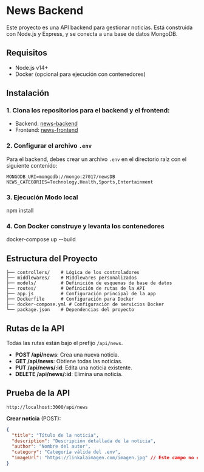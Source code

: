 # News Backend

Este proyecto es una API backend para gestionar noticias. Está construida con Node.js y Express, y se conecta a una base de datos MongoDB.

## Requisitos

- Node.js v14+
- Docker (opcional para ejecución con contenedores)

## Instalación

### 1. Clona los repositorios para el backend y el frontend:

- Backend: [news-backend](https://github.com/ClaudioLucero/news-backend)
- Frontend: [news-frontend](https://github.com/ClaudioLucero/news-frontend)

### 2. Configurar el archivo `.env`

Para el backend, debes crear un archivo `.env` en el directorio raíz con el siguiente contenido:

```bash│
MONGODB_URI=mongodb://mongo:27017/newsDB
NEWS_CATEGORIES=Technology,Health,Sports,Entertainment
```

### 3. Ejecución Modo local

npm install

### 4. Con Docker construye y levanta los contenedores

docker-compose up --build

## Estructura del Proyecto

```bash│
├── controllers/    # Lógica de los controladores
├── middlewares/    # Middlewares personalizados
├── models/         # Definición de esquemas de base de datos
├── routes/         # Definición de rutas de la API
├── app.js          # Configuración principal de la app
├── Dockerfile      # Configuración para Docker
├── docker-compose.yml # Configuración de servicios Docker
└── package.json    # Dependencias del proyecto
```

## Rutas de la API

Todas las rutas están bajo el prefijo `/api/news`.

- **POST /api/news**: Crea una nueva noticia.
- **GET /api/news**: Obtiene todas las noticias.
- **PUT /api/news/:id**: Edita una noticia existente.
- **DELETE /api/news/:id**: Elimina una noticia.

## Prueba de la API

```bash│
http://localhost:3000/api/news
```

**Crear noticia** (POST):

```json
{
  "title": "Título de la noticia",
  "description": "Descripción detallada de la noticia",
  "author": "Nombre del autor",
  "category": "Categoría válida del .env",
  "imageUrl": "https://linkalaimagen.com/imagen.jpg" // Este campo no es obligatorio
}
```
